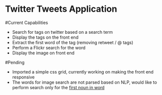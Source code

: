 
Twitter Tweets Application
==========================

#Current Capabilities
 - Search for tags on twitter based on a search term
 - Display the tags on the front end
 - Extract the first word of the tag (removing retweet / @ tags)
 - Perform a Flickr search for the word
 - Display the image on front end
 
#Pending
 - Imported a simple css grid, currently working on making the front end responsive
 - The words for image search are not parsed based on NLP, would like to perform search only for the [first noun in word](http://textanalysisonline.com/textblob-noun-phrase-extraction)




